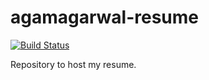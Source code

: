 # agamagarwal-resume

[![Build Status](https://travis-ci.org/AgamAgarwal/agamagarwal-resume.svg)](https://travis-ci.org/AgamAgarwal/agamagarwal-resume)

Repository to host my resume.

